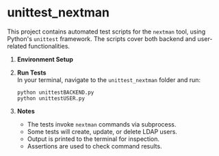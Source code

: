 # unittest_nextman


This project contains automated test scripts for the `nextman` tool, using Python's `unittest` framework. The scripts cover both backend and user-related functionalities.
1. **Environment Setup**  

2. **Run Tests**  
   In your terminal, navigate to the `unittest_nextman` folder and run:
   ```
   python unittestBACKEND.py
   python unittestUSER.py
   ```

3. **Notes**  
   - The tests invoke `nextman` commands via subprocess.  
   - Some tests will create, update, or delete LDAP users.  
   - Output is printed to the terminal for inspection.  
   - Assertions are used to check command results.
